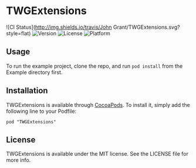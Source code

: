 # TWGExtensions
![CI Status](http://img.shields.io/travis/John Grant/TWGExtensions.svg?style=flat)
![Version](https://img.shields.io/cocoapods/v/TWGExtensions.svg?style=flat)
![License](https://img.shields.io/cocoapods/l/TWGExtensions.svg?style=flat)
![Platform](https://img.shields.io/cocoapods/p/TWGExtensions.svg?style=flat)

## Usage
To run the example project, clone the repo, and run `pod install` from the Example directory first.

## Installation
TWGExtensions is available through [CocoaPods](http://cocoapods.org). To install
it, simply add the following line to your Podfile:
```
pod "TWGExtensions"
```

## License

TWGExtensions is available under the MIT license. See the LICENSE file for more info.

